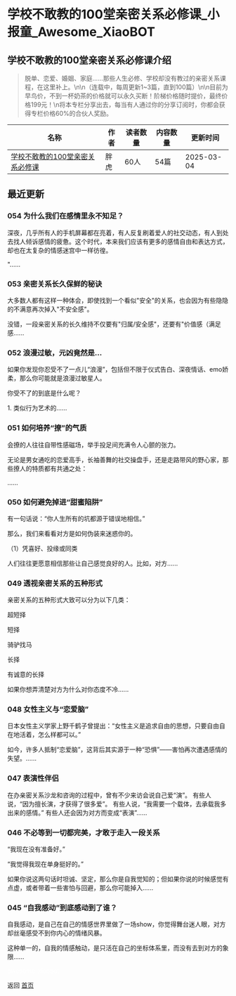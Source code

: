 # 学校不敢教的100堂亲密关系必修课_小报童_Awesome_XiaoBOT

## 学校不敢教的100堂亲密关系必修课介绍
> 脱单、恋爱、婚姻、家庭......那些人生必修、学校却没有教过的亲密关系课程，在这里补上。\n\n（连载中，每周更新1~3篇，直到100篇）\n\n目前为早鸟价，不到一杯奶茶的价格就可以永久买断！阶梯价格随时提价，最终价格199元！\n将本专栏分享出去，每当有人通过你的分享订阅时，你都会获得专栏价格60%的合伙人奖励。  
  


|名称|作者|读者数量|内容数量|更新时间|
|---|---|---|---|---|
|[学校不敢教的100堂亲密关系必修课](https://xiaobot.net/p/xinlipiaoliu?refer=0b133df9-27dc-423b-8101-639049001c13)|胖虎|60人|54篇|2025-03-04|

## 最近更新
### 054 为什么我们在感情里永不知足？

深夜，几乎所有人的手机屏幕都在亮着，有人反复刷着爱人的社交动态，有人到处去找人倾诉感情的疲惫。这个时代，本来我们应该有更多的感情自由和表达方式，却也在太复杂的情感迷宫中一样彷徨。

"......

### 053 亲密关系长久保鲜的秘诀

大多数人都有这样一种体会，即使找到一个看似"安全"的关系，也会因为有些隐隐的不满意再次掉入"不安全感"。

没错，一段亲密关系的长久维持不仅要有"归属/安全感"，还要有"价值感（满足感......

### 052 浪漫过敏，元凶竟然是...

如果你发现你忍受不了一点儿“浪漫”，包括但不限于仪式告白、深夜情话、emo娇柔，那么你可能就是浪漫过敏星人。

你受不了的到底是什么呢？

1\. 类似行为艺术的......

### 051 如何培养“撩”的气质

会撩的人往往自带性感磁场，举手投足间充满令人心颤的张力。

无论是男女通吃的恋爱高手，长袖善舞的社交操盘手，还是走路带风的野心家，那些撩人的特质都有共通之处：

......

### 050 如何避免掉进“甜蜜陷阱”

有一句话说：“你人生所有的坑都源于错误地相信。”

那么，我们来看看对方是如何伪装来迷惑你的。

（1）凭喜好、投缘或同类

人们往往更愿意相信那些让自己感觉良好的人。比如，对方......

### 049 透视亲密关系的五种形式

亲密关系的五种形式大致可以分为以下几类：

超短择

短择

骑驴找马

长择

有诚意的长择

如果你想弄清楚对方为什么对你态度不冷......

### 048 女性主义与“恋爱脑”

日本女性主义学家上野千鹤子曾提出：“女性主义是追求自由的思想，只要自由自在地活着，怎么样都可以。”

如今，许多人抵制“恋爱脑”，这背后其实源于一种“恐惧”——害怕再次遭遇感情的失望。......

### 047 表演性伴侣

在办亲密关系沙龙和咨询的过程中，曾有不少来访会说自己爱“演”。 有些人说，“因为擅长演，才获得了很多爱”。
有些人说，“我需要一个载体，去承载我多出来的感情。” 有些人还会因为对方而变成“表演”......

### 046 不必等到一切都完美，才敢于走入一段关系

“我现在没有准备好。”

“我觉得我现在单身挺好的。”

如果你说这两句话时坦诚、坚定，那么你是自我觉知的；但如果你说的时候感觉有点虚，或者带着一些害怕与回避，那么你可能掉入......

### 045 “自我感动”到底感动到了谁？

自我感动，是自己在自己的情感世界里做了一场show，你觉得舞台迷人眼，对方却丝毫感受不到你内心的情绪风暴。

这种单一的，自我的情感触动，是只活在自己的坐标体系里，而没有去到对方的象限......


<a href="https://github.com/Reno9527/awesome-xiaobot" style="color: white; text-decoration: none;">awesome-xiaobot</a>

返回 [首页](../README.md)
